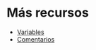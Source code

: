# Más recursos

* [Variables](https://curriculum.laboratoria.la/es/topics/javascript/basics/variables)
* [Comentarios](https://curriculum.laboratoria.la/es/topics/javascript/basics/comments)

